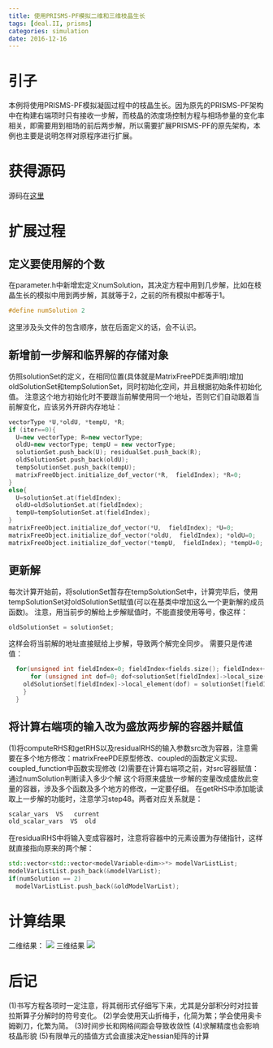 ```yaml
---
title: 使用PRISMS-PF模拟二维和三维枝晶生长
tags: [deal.II, prisms]
categories: simulation 
date: 2016-12-16
---
```


# 引子
本例将使用PRISMS-PF模拟凝固过程中的枝晶生长。因为原先的PRISMS-PF架构中在构建右端项时只有接收一步解，而枝晶的浓度场控制方程与相场参量的变化率相关，即需要用到相场的前后两步解，所以需要扩展PRISMS-PF的原先架构，本例也主要是说明怎样对原程序进行扩展。

# 获得源码
源码在[这里](https://github.com/qixinbo/phaseField/tree/next/applications/dendriticGrowth)

# 扩展过程
## 定义要使用解的个数
在parameter.h中新增宏定义numSolution，其决定方程中用到几步解，比如在枝晶生长的模拟中用到两步解，其就等于2，之前的所有模拟中都等于1。
```cpp
#define numSolution 2
```
这里涉及头文件的包含顺序，放在后面定义的话，会不认识。
## 新增前一步解和临界解的存储对象
仿照solutionSet的定义，在相同位置(具体就是MatrixFreePDE类声明)增加oldSolutionSet和tempSolutionSet，同时初始化空间，并且根据初始条件初始化值。
注意这个地方初始化时不要跟当前解使用同一个地址，否则它们自动跟着当前解变化，应该另外开辟内存地址：
```cpp
vectorType *U,*oldU, *tempU, *R;
if (iter==0){
  U=new vectorType; R=new vectorType;
  oldU=new vectorType; tempU = new vectorType;
  solutionSet.push_back(U); residualSet.push_back(R); 
  oldSolutionSet.push_back(oldU);
  tempSolutionSet.push_back(tempU);
  matrixFreeObject.initialize_dof_vector(*R,  fieldIndex); *R=0;
}
else{
  U=solutionSet.at(fieldIndex); 
  oldU=oldSolutionSet.at(fieldIndex); 
  tempU=tempSolutionSet.at(fieldIndex); 
}
matrixFreeObject.initialize_dof_vector(*U,  fieldIndex); *U=0;
matrixFreeObject.initialize_dof_vector(*oldU,  fieldIndex); *oldU=0;
matrixFreeObject.initialize_dof_vector(*tempU,  fieldIndex); *tempU=0;
```
## 更新解
每次计算开始前，将solutionSet暂存在tempSolutionSet中，计算完毕后，使用tempSolutionSet对oldSolutionSet赋值(可以在基类中增加这么一个更新解的成员函数)。
注意，用当前步的解给上步解赋值时，不能直接使用等号，像这样：
```cpp
oldSolutionSet = solutionSet;
```
这样会将当前解的地址直接赋给上步解，导致两个解完全同步。
需要只是传递值：
```cpp
  for(unsigned int fieldIndex=0; fieldIndex<fields.size(); fieldIndex++){
      for (unsigned int dof=0; dof<solutionSet[fieldIndex]->local_size(); ++dof){
	oldSolutionSet[fieldIndex]->local_element(dof) = solutionSet[fieldIndex]->local_element(dof);
    }
  }
```
## 将计算右端项的输入改为盛放两步解的容器并赋值
(1)将computeRHS和getRHS以及residualRHS的输入参数src改为容器，注意需要在多个地方修改：matrixFreePDE原型修改、coupled的函数定义实现、coupled_function中函数实现修改
(2)需要在计算右端项之前，对src容器赋值：通过numSolution判断读入多少个解
这个将原来盛放一步解的变量改成盛放此变量的容器，涉及多个函数及多个地方的修改，一定要仔细。
在getRHS中添加能读取上一步解的功能时，注意学习step48。两者对应关系就是：
```cpp
scalar_vars  VS   current
old_scalar_vars  VS  old
```
在residualRHS中将输入变成容器时，注意将容器中的元素设置为存储指针，这样就直接指向原来的两个解：
```cpp
std::vector<std::vector<modelVariable<dim>>*> modelVarListList;
modelVarListList.push_back(&modelVarList);
if(numSolution == 2)
  modelVarListList.push_back(&oldModelVarList);
```
# 计算结果
二维结果：
![](https://ws1.sinaimg.cn/large/0072Lfvtly1fvji141btng30hs0f2dra.gif)
三维结果
![](https://ws1.sinaimg.cn/large/0072Lfvtly1fvji1ln258g30hs0f2n4t.gif)

# 后记
(1)书写方程各项时一定注意，将其弱形式仔细写下来，尤其是分部积分时对拉普拉斯算子分解时的符号变化。
(2)学会使用天山折梅手，化简为繁；学会使用奥卡姆剃刀，化繁为简。
(3)时间步长和网格间距会导致收敛性
(4)求解精度也会影响枝晶形貌
(5)有限单元的插值方式会直接决定hessian矩阵的计算
